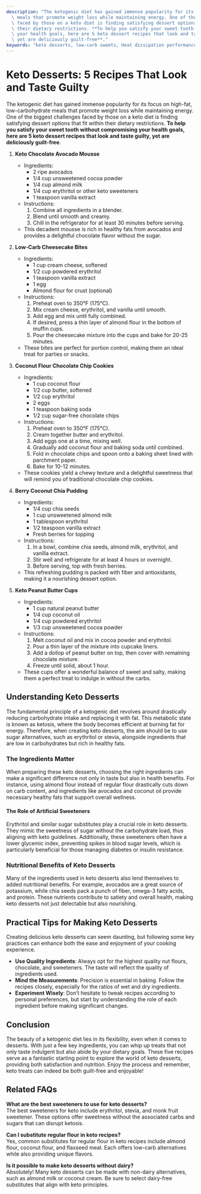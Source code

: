 ```yaml
---
description: "The ketogenic diet has gained immense popularity for its focus on high-fat, low-carbohydrate\
  \ meals that promote weight loss while maintaining energy. One of the biggest challenges\
  \ faced by those on a keto diet is finding satisfying dessert options that fit within\
  \ their dietary restrictions. **To help you satisfy your sweet tooth without compromising\
  \ your health goals, here are 5 keto dessert recipes that look and taste guilty,\
  \ yet are deliciously guilt-free**."
keywords: "keto desserts, low-carb sweets, Heat dissipation performance, Die casting process"
---
```

# Keto Desserts: 5 Recipes That Look and Taste Guilty

The ketogenic diet has gained immense popularity for its focus on high-fat, low-carbohydrate meals that promote weight loss while maintaining energy. One of the biggest challenges faced by those on a keto diet is finding satisfying dessert options that fit within their dietary restrictions. **To help you satisfy your sweet tooth without compromising your health goals, here are 5 keto dessert recipes that look and taste guilty, yet are deliciously guilt-free**.

1. **Keto Chocolate Avocado Mousse**
   - Ingredients:
     - 2 ripe avocados
     - 1/4 cup unsweetened cocoa powder
     - 1/4 cup almond milk
     - 1/4 cup erythritol or other keto sweeteners
     - 1 teaspoon vanilla extract
   - Instructions:
     1. Combine all ingredients in a blender.
     2. Blend until smooth and creamy.
     3. Chill in the refrigerator for at least 30 minutes before serving.
   - This decadent mousse is rich in healthy fats from avocados and provides a delightful chocolate flavor without the sugar.

2. **Low-Carb Cheesecake Bites**
   - Ingredients:
     - 1 cup cream cheese, softened
     - 1/2 cup powdered erythritol
     - 1 teaspoon vanilla extract
     - 1 egg
     - Almond flour for crust (optional)
   - Instructions:
     1. Preheat oven to 350°F (175°C).
     2. Mix cream cheese, erythritol, and vanilla until smooth.
     3. Add egg and mix until fully combined.
     4. If desired, press a thin layer of almond flour in the bottom of muffin cups.
     5. Pour the cheesecake mixture into the cups and bake for 20-25 minutes.
   - These bites are perfect for portion control, making them an ideal treat for parties or snacks.

3. **Coconut Flour Chocolate Chip Cookies**
   - Ingredients:
     - 1 cup coconut flour
     - 1/2 cup butter, softened
     - 1/2 cup erythritol
     - 2 eggs
     - 1 teaspoon baking soda
     - 1/2 cup sugar-free chocolate chips
   - Instructions:
     1. Preheat oven to 350°F (175°C).
     2. Cream together butter and erythritol.
     3. Add eggs one at a time, mixing well.
     4. Gradually add coconut flour and baking soda until combined.
     5. Fold in chocolate chips and spoon onto a baking sheet lined with parchment paper.
     6. Bake for 10-12 minutes.
   - These cookies yield a chewy texture and a delightful sweetness that will remind you of traditional chocolate chip cookies.

4. **Berry Coconut Chia Pudding**
   - Ingredients:
     - 1/4 cup chia seeds
     - 1 cup unsweetened almond milk
     - 1 tablespoon erythritol
     - 1/2 teaspoon vanilla extract
     - Fresh berries for topping
   - Instructions:
     1. In a bowl, combine chia seeds, almond milk, erythritol, and vanilla extract.
     2. Stir well and refrigerate for at least 4 hours or overnight.
     3. Before serving, top with fresh berries.
   - This refreshing pudding is packed with fiber and antioxidants, making it a nourishing dessert option.

5. **Keto Peanut Butter Cups**
   - Ingredients:
     - 1 cup natural peanut butter
     - 1/4 cup coconut oil
     - 1/4 cup powdered erythritol
     - 1/3 cup unsweetened cocoa powder
   - Instructions:
     1. Melt coconut oil and mix in cocoa powder and erythritol.
     2. Pour a thin layer of the mixture into cupcake liners.
     3. Add a dollop of peanut butter on top, then cover with remaining chocolate mixture.
     4. Freeze until solid, about 1 hour.
   - These cups offer a wonderful balance of sweet and salty, making them a perfect treat to indulge in without the carbs.

## Understanding Keto Desserts

The fundamental principle of a ketogenic diet revolves around drastically reducing carbohydrate intake and replacing it with fat. This metabolic state is known as ketosis, where the body becomes efficient at burning fat for energy. Therefore, when creating keto desserts, the aim should be to use sugar alternatives, such as erythritol or stevia, alongside ingredients that are low in carbohydrates but rich in healthy fats.

### The Ingredients Matter
When preparing these keto desserts, choosing the right ingredients can make a significant difference not only in taste but also in health benefits. For instance, using almond flour instead of regular flour drastically cuts down on carb content, and ingredients like avocados and coconut oil provide necessary healthy fats that support overall wellness.

#### The Role of Artificial Sweeteners
Erythritol and similar sugar substitutes play a crucial role in keto desserts. They mimic the sweetness of sugar without the carbohydrate load, thus aligning with keto guidelines. Additionally, these sweeteners often have a lower glycemic index, preventing spikes in blood sugar levels, which is particularly beneficial for those managing diabetes or insulin resistance.

### Nutritional Benefits of Keto Desserts
Many of the ingredients used in keto desserts also lend themselves to added nutritional benefits. For example, avocados are a great source of potassium, while chia seeds pack a punch of fiber, omega-3 fatty acids, and protein. These nutrients contribute to satiety and overall health, making keto desserts not just delectable but also nourishing.

## Practical Tips for Making Keto Desserts

Creating delicious keto desserts can seem daunting, but following some key practices can enhance both the ease and enjoyment of your cooking experience.

- **Use Quality Ingredients**: Always opt for the highest quality nut flours, chocolate, and sweeteners. The taste will reflect the quality of ingredients used.
- **Mind the Measurements**: Precision is essential in baking. Follow the recipes closely, especially for the ratios of wet and dry ingredients.
- **Experiment Wisely**: Don’t hesitate to tweak recipes according to personal preferences, but start by understanding the role of each ingredient before making significant changes.
  
## Conclusion

The beauty of a ketogenic diet lies in its flexibility, even when it comes to desserts. With just a few key ingredients, you can whip up treats that not only taste indulgent but also abide by your dietary goals. These five recipes serve as a fantastic starting point to explore the world of keto desserts, providing both satisfaction and nutrition. Enjoy the process and remember, keto treats can indeed be both guilt-free and enjoyable!

## Related FAQs

**What are the best sweeteners to use for keto desserts?**  
The best sweeteners for keto include erythritol, stevia, and monk fruit sweetener. These options offer sweetness without the associated carbs and sugars that can disrupt ketosis.

**Can I substitute regular flour in keto recipes?**  
Yes, common substitutes for regular flour in keto recipes include almond flour, coconut flour, and flaxseed meal. Each offers low-carb alternatives while also providing unique flavors.

**Is it possible to make keto desserts without dairy?**  
Absolutely! Many keto desserts can be made with non-dairy alternatives, such as almond milk or coconut cream. Be sure to select dairy-free substitutes that align with keto principles.
